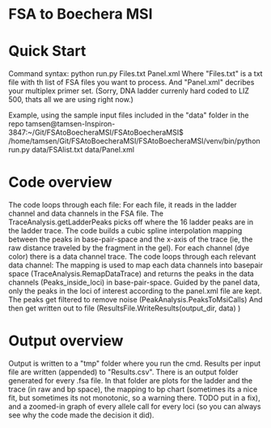 # FSA to Boechera MSI


# Quick Start

Command syntax:  python run.py Files.txt Panel.xml
Where "Files.txt" is a txt file with th list of FSA files you want to process.
And "Panel.xml" decribes your multiplex primer set.
(Sorry, DNA ladder currenly hard coded to LIZ 500, thats all we are using right now.)

Example, using the sample input files included in the "data" folder in the repo
tamsen@tamsen-Inspiron-3847:~/Git/FSAtoBoecheraMSI/FSAtoBoecheraMSI$ /home/tamsen/Git/FSAtoBoecheraMSI/FSAtoBoecheraMSI/venv/bin/python run.py data/FSAlist.txt data/Panel.xml

# Code overview
The code loops through each file:
  For each file, it reads in the ladder channel and data channels in the FSA file.
  The  TraceAnalysis.getLadderPeaks picks off where the 16 ladder peaks are in the ladder trace.
  The code builds a cubic spline interpolation mapping between the peaks in base-pair-space and the x-axis of the trace (ie, the raw distance traveled by       the fragment in the gel).
 For each channel (dye color) there is a data channel trace. The code loops through each relevant data channel:
    The mapping is used to map each data channels into basepair space (TraceAnalysis.RemapDataTrace) and returns the peaks in the data channels       (Peaks_inside_loci) in base-pair-space.
    Guided by the panel data, only the peaks in the loci of interest according to the panel.xml file are kept.
    The peaks get filtered to remove noise (PeakAnalysis.PeaksToMsiCalls)
    And then get written out to file (ResultsFile.WriteResults(output_dir, data) )
    
# Output overview
Output is written to a "tmp" folder where you run the cmd.
Results per input file are written (appended) to "Results.csv". 
There is an output folder generated for every .fsa file. In that folder are plots for the ladder and the trace (in raw and bp space), the mapping to bp chart (sometimes its a nice fit, but sometimes its not monotonic, so a warning there. TODO put in a fix), and a zoomed-in graph of every allele call for every loci (so you can always see why the code made the decision it did).
